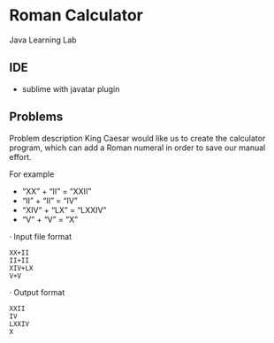 # Roman Calculator
Java Learning Lab

## IDE
- sublime with javatar plugin

## Problems

Problem description
King Caesar would like us to create the calculator program, which can add a
Roman numeral in order to save our manual effort.

For example
- “XX” + “II” = “XXII”
- “II” + “II” = “IV”
- “XIV” + “LX” = “LXXIV”
- “V” + “V” = “X”

· Input file format
```
XX+II
II+II
XIV+LX
V+V
```

· Output format
```
XXII
IV
LXXIV
X
```
